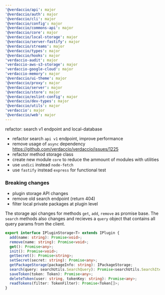 ```yaml
---
'@verdaccio/api': major
'@verdaccio/auth': major
'@verdaccio/cli': major
'@verdaccio/config': major
'@verdaccio/commons-api': major
'@verdaccio/core': major
'@verdaccio/local-storage': major
'@verdaccio/server-fastify': major
'@verdaccio/streams': major
'@verdaccio/types': major
'@verdaccio/hooks': major
'verdaccio-audit': major
'verdaccio-aws-s3-storage': major
'verdaccio-google-cloud': major
'verdaccio-memory': major
'@verdaccio/ui-theme': major
'@verdaccio/proxy': major
'@verdaccio/server': major
'@verdaccio/store': major
'@verdaccio/eslint-config': major
'@verdaccio/dev-types': major
'@verdaccio/utils': major
'verdaccio': major
'@verdaccio/web': major
---
```


refactor: search v1 endpoint and local-database

- refactor search `api v1` endpoint, improve performance
- remove usage of `async` dependency https://github.com/verdaccio/verdaccio/issues/1225
- refactor method storage class
- create new module `core` to reduce the ammount of modules with utilities
- use `undici` instead `node-fetch`
- use `fastify` instead `express` for functional test

### Breaking changes

- plugin storage API changes
- remove old search endpoint (return 404)
- filter local private packages at plugin level

The storage api changes for methods `get`, `add`, `remove` as promise base. The `search` methods also changes and recieves a `query` object that contains all query params from the client.

```ts
export interface IPluginStorage<T> extends IPlugin {
  add(name: string): Promise<void>;
  remove(name: string): Promise<void>;
  get(): Promise<any>;
  init(): Promise<void>;
  getSecret(): Promise<string>;
  setSecret(secret: string): Promise<any>;
  getPackageStorage(packageInfo: string): IPackageStorage;
  search(query: searchUtils.SearchQuery): Promise<searchUtils.SearchItem[]>;
  saveToken(token: Token): Promise<any>;
  deleteToken(user: string, tokenKey: string): Promise<any>;
  readTokens(filter: TokenFilter): Promise<Token[]>;
}
```
